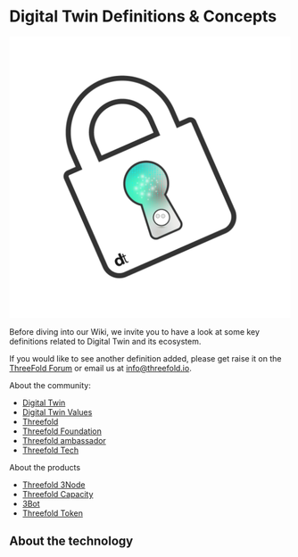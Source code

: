 # Digital Twin Definitions & Concepts 

![](img/header.png)

Before diving into our Wiki, we invite you to have a look at some key definitions related to Digital Twin and its ecosystem.

If you would like to see another definition added, please get raise it on the [ThreeFold Forum](https://forum.threefold.io/) or email us at info@threefold.io.

About the community: 

- [Digital Twin](definition_digitaltwin)
- [Digital Twin Values](digitaltwin_values)
- [Threefold](definition_threefold)
- [Threefold Foundation](definition_threefoldfoundation)
- [Threefold ambassador](threefold_ambassador)
- [Threefold Tech](threefold_tech)

About the products
- [Threefold 3Node](definition_3node)
- [Threefold Capacity](threefold:threefold_capacity)
- [3Bot](definition_3bot)
- [Threefold Token](threefold:threefold_token)

About the technology
- 